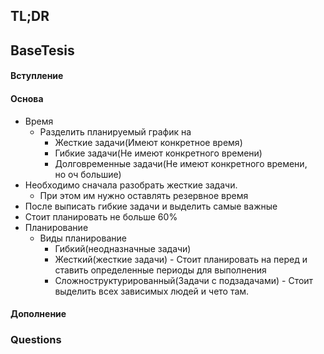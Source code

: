 ## TL;DR

## BaseTesis
#### Вступление


#### Основа
- Время 
	- Разделить планируемый график на  
		- Жесткие задачи(Имеют конкретное время) 
		- Гибкие задачи(Не имеют конкретного времени) 
		- Долговременные задачи(Не имеют конкретного времени, но оч большие) 
- Необходимо сначала разобрать жесткие задачи. 
	- При этом им нужно оставлять резервное время 
- После выписать гибкие задачи и выделить самые важные 
- Стоит планировать не больше 60% 
- Планирование 
	- Виды планирование 
		- Гибкий(неодназначные задачи) 
		- Жесткий(жесткие задачи) - Стоит планировать на перед и ставить определенные периоды для выполнения 
		- Сложноструктурированный(Задачи с подзадачами) - Стоит выделить всех зависимых людей и чето там. 

#### Дополнение

### Questions
